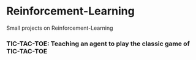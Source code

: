 # Reinforcement-Learning
Small projects on Reinforcement-Learning

### TIC-TAC-TOE: Teaching an agent to play the classic game of TIC-TAC-TOE 
